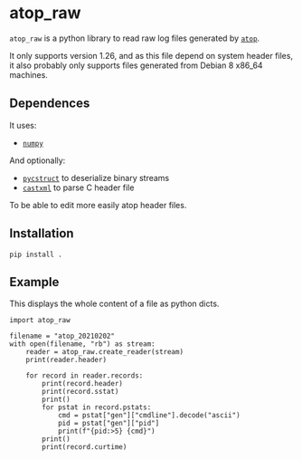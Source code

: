 # atop_raw

`atop_raw` is a python library to read raw log files generated by [`atop`](https://github.com/Atoptool/atop).

It only supports version 1.26, and as this file depend on system header files, it also probably only supports files generated from Debian 8 x86_64 machines.

## Dependences

It uses:

- [`numpy`](https://numpy.org/)

And optionally:

- [`pycstruct`](https://github.com/midstar/pycstruct) to deserialize binary streams
- [`castxml`](https://github.com/CastXML/CastXML>) to parse C header file

To be able to edit more easily atop header files.

## Installation

```
pip install .
```

## Example

This displays the whole content of a file as python dicts.

```
import atop_raw

filename = "atop_20210202"
with open(filename, "rb") as stream:
    reader = atop_raw.create_reader(stream)
    print(reader.header)

    for record in reader.records:
        print(record.header)
        print(record.sstat)
        print()
        for pstat in record.pstats:
            cmd = pstat["gen"]["cmdline"].decode("ascii")
            pid = pstat["gen"]["pid"]
            print(f"{pid:>5} {cmd}")
        print()
        print(record.curtime)
```

